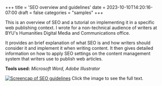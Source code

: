 +++
title = 'SEO overview and guidelines'
date = 2023-10-10T14:20:16-07:00
draft = false
categories = "samples"
+++

This is an overview of SEO and a tutorial on implementing it in a specific web publishing context. I wrote for a non-technical audience of writers at BYU's Humanities Digital Media and Communications office.

It provides an brief explanation of what SEO is and how writers should consider it and implement it when writing content. It then gives detailed information on how to apply SEO settings on the content management system that writers use to publish web articles.

**Tools used:** *Microsoft Word, Adobe Illustrator*

[![Screencap of SEO guidelines](/seo.png)](/SEO_Guidelines.pdf)
Click the image to see the full text.


